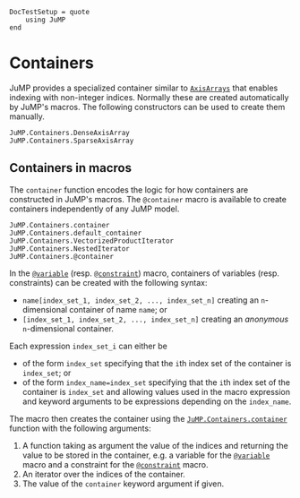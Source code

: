 ```@meta
DocTestSetup = quote
    using JuMP
end
```

Containers
==========

JuMP provides a specialized container similar to
[`AxisArrays`](https://github.com/JuliaArrays/AxisArrays.jl) that enables
indexing with non-integer indices. Normally these are created automatically
by JuMP's macros. The following constructors can be used to create them
manually.

```@docs
JuMP.Containers.DenseAxisArray
JuMP.Containers.SparseAxisArray
```

Containers in macros
--------------------

The `container` function encodes the logic for how containers are
constructed in JuMP's macros. The `@container` macro is available to create
containers independently of any JuMP model.
```@docs
JuMP.Containers.container
JuMP.Containers.default_container
JuMP.Containers.VectorizedProductIterator
JuMP.Containers.NestedIterator
JuMP.Containers.@container
```

In the [`@variable`](@ref) (resp. [`@constraint`](@ref)) macro, containers of
variables (resp. constraints) can be created with the following syntax:

* `name[index_set_1, index_set_2, ..., index_set_n]` creating an `n`-dimensional
  container of name `name`; or
* `[index_set_1, index_set_2, ..., index_set_n]` creating an *anonymous*
  `n`-dimensional container.

Each expression `index_set_i` can either be

* of the form `index_set` specifying that the `i`th index set of the container
  is `index_set`; or
* of the form `index_name=index_set` specifying that the `i`th index set of the
  container is `index_set` and allowing values used in the macro expression and
  keyword arguments to be expressions depending on the `index_name`.

The macro then creates the container using the
[`JuMP.Containers.container`](@ref) function with the following
arguments:

1. A function taking as argument the value of the indices and returning the
   value to be stored in the container, e.g. a variable for the
   [`@variable`](@ref) macro and a constraint for the [`@constraint`](@ref)
   macro.
2. An iterator over the indices of the container.
4. The value of the `container` keyword argument if given.
